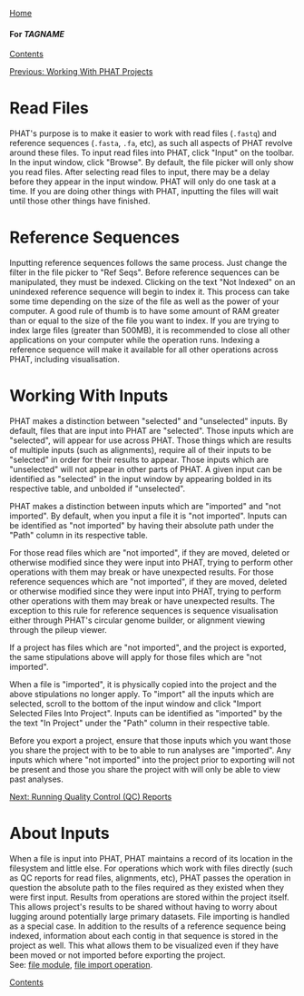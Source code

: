 [Home](https://chgibb.github.io/PHATDocs/)

#### For $TAGNAME$
[Contents](https://chgibb.github.io/PHATDocs/docs/latest/home)

[Previous: Working With PHAT Projects](https://chgibb.github.io/PHATDocs/docs/latest/projects)

# Read Files
PHAT's purpose is to make it easier to work with read files (```.fastq```) and reference sequences (```.fasta```, ```.fa```, etc), as such all aspects of PHAT revolve around these files. To input read files into PHAT, click "Input" on the toolbar. In the input window, click "Browse". By default, the file picker will only show you read files. After selecting read files to input, there may be a delay before they appear in the input window. PHAT will only do one task at a time. If you are doing other things with PHAT, inputting the files will wait until those other things have finished.

# Reference Sequences
Inputting reference sequences follows the same process. Just change the filter in the file picker to "Ref Seqs". Before reference sequences can be manipulated, they must be indexed. Clicking on the text "Not Indexed" on an unindexed reference sequence will begin to index it. This process can take some time depending on the size of the file as well as the power of your computer. A good rule of thumb is to have some amount of RAM greater than or equal to the size of the file you want to index. If you are trying to index large files (greater than 500MB), it is recommended to close all other applications on your computer while the operation runs. Indexing a reference sequence will make it available for all other operations across PHAT, including visualisation.

# Working With Inputs
PHAT makes a distinction between "selected" and "unselected" inputs. By default, files that are input into PHAT are "selected". Those inputs which are "selected", will appear for use across PHAT. Those things which are results of multiple inputs (such as alignments), require all of their inputs to be "selected" in order for their results to appear. Those inputs which are "unselected" will not appear in other parts of PHAT. A given input can be identified as "selected" in the input window by appearing bolded in its respective table, and unbolded if "unselected".

PHAT makes a distinction between inputs which are "imported" and "not imported". By default, when you input a file it is "not imported". Inputs can be identified as "not imported" by having their absolute path under the "Path" column in its respective table.

For those read files which are "not imported", if they are moved, deleted or otherwise modified since they were input into PHAT, trying to perform other operations with them may break or have unexpected results. For those reference sequences which are "not imported", if they are moved, deleted or otherwise modified since they were input into PHAT, trying to perform other operations with them may break or have unexpected results. The exception to this rule for reference sequences is sequence visualisation either through PHAT's circular genome builder, or alignment viewing through the pileup viewer. 

If a project has files which are "not imported", and the project is exported, the same stipulations above will apply for those files which are "not imported".

When a file is "imported", it is physically copied into the project and the above stipulations no longer apply. To "import" all the inputs which are selected, scroll to the bottom of the input window and click "Import Selected Files Into Project". Inputs can be identified as "imported" by the the text "In Project" under the "Path" column in their respective table.

Before you export a project, ensure that those inputs which you want those you share the project with to be to able to run analyses are "imported". Any inputs which where "not imported" into the project prior to exporting will not be present and those you share the project with will only be able to view past analyses.

[Next: Running Quality Control (QC) Reports](https://chgibb.github.io/PHATDocs/docs/latest/QCReports)

# About Inputs
When a file is input into PHAT, PHAT maintains a record of its location in the filesystem and little else. For operations which work with files directly (such as QC reports for read files, alignments, etc), PHAT passes the operation in question the absolute path to the files required as they existed when they were first input. Results from operations are stored within the project itself. This allows project's results to be shared without having to worry about lugging around potentially large primary datasets. File importing is handled as a special case. In addition to the results of a reference sequence being indexed, information about each contig in that sequence is stored in the project as well. This what allows them to be visualized even if they have been moved or not imported before exporting the project.  
See: [file module](https://github.com/chgibb/PHAT/blob/$TAGNAME$/src/req/file.ts), [file import operation](https://github.com/chgibb/PHAT/blob/$TAGNAME$/src/req/operations/ImportFileIntoProject.ts).

[Contents](https://chgibb.github.io/PHATDocs/docs/latest/home)